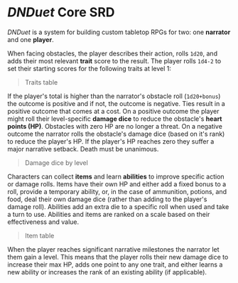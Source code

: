 # *DNDuet* Core SRD
*DNDuet* is a system for building custom tabletop RPGs for two: one **narrator** and one **player**.

When facing obstacles, the player describes their action, rolls `1d20`, and adds their most relevant **trait** score to the result. The player rolls `1d4-2` to set their starting scores for the following traits at level 1:

> Traits table

If the player's total is higher than the narrator's obstacle roll (`1d20+bonus`) the outcome is positive and if not, the outcome is negative. Ties result in a positive outcome that comes at a cost. On a positive outcome the player might roll their level-specific **damage dice** to reduce the obstacle's **heart points (HP)**. Obstacles with zero HP are no longer a threat. On a negative outcome the narrator rolls the obstacle's damage dice (based on it's rank) to reduce the player's HP. If the player's HP reaches zero they suffer a major narrative setback. Death must be unanimous.

> Damage dice by level

Characters can collect **items** and learn **abilities** to improve specific action or damage rolls. Items have their own HP and either add a fixed bonus to a roll, provide a temporary ability, or, in the case of ammunition, potions, and food, deal their own damage dice (rather than adding to the player's damage roll). Abilities add an extra die to a specific roll when used and take a turn to use. Abilities and items are ranked on a scale based on their effectiveness and value.

> Item table

When the player reaches significant narrative milestones the narrator let them gain a level. This means that the player rolls their new damage dice to increase their max HP, adds one point to any one trait, and either learns a new ability or increases the rank of an existing ability (if applicable).
